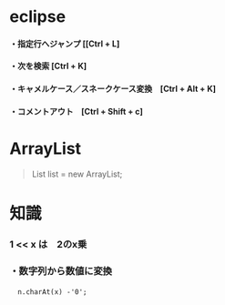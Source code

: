 # eclipse

#### ・指定行へジャンプ [[Ctrl + L]  
#### ・次を検索         [Ctrl + K]  
#### ・キャメルケース／スネークケース変換　[Ctrl + Alt + K]  
#### ・コメントアウト　[Ctrl + Shift + c]  

# ArrayList  
>  List<String> list = new ArrayList<String>;  
  

# 知識    
### 1 << x は　2のx乗  

### ・数字列から数値に変換  
      n.charAt(x) -'0';  　　
